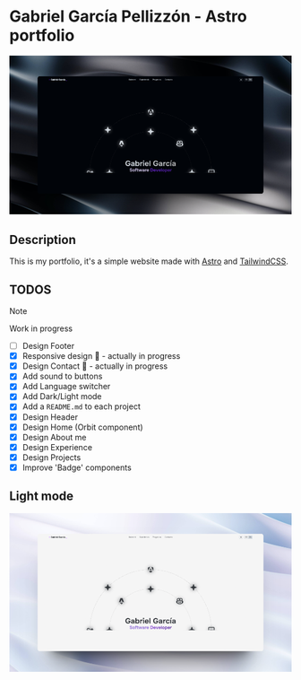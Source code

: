 # Gabriel García Pellizzón - Astro portfolio

![](./readme/Preview.png)

## Description
This is my portfolio, it's a simple website made with [Astro](https://astro.build/) and [TailwindCSS](https://tailwindcss.com/).


## TODOS

> [!NOTE]  
> Work in progress

- [ ] Design Footer
- [x] Responsive design :construction: - actually in progress
- [x] Design Contact :construction: - actually in progress
- [x] Add sound to buttons
- [x] Add Language switcher
- [x] Add Dark/Light mode
- [x] Add a `README.md` to each project
- [x] Design Header
- [x] Design Home (Orbit component)
- [x] Design About me
- [x] Design Experience
- [x] Design Projects 
- [x] Improve 'Badge' components

## Light mode
![](./readme/preview_white.png)